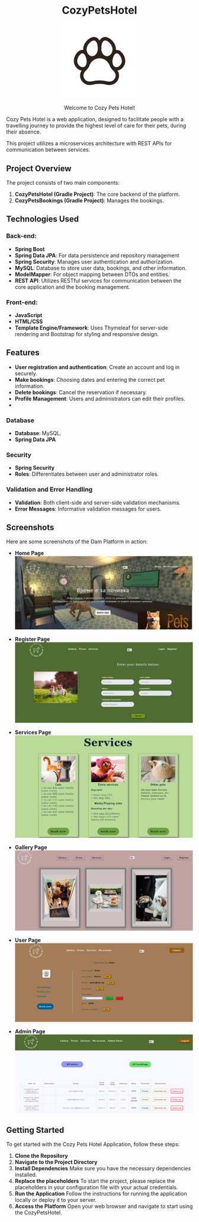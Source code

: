 <div align="center">
  <h1>CozyPetsHotel</h1>
  <img src="https://github.com/MileneAngelova/CozyPetsHotel/blob/edbbb947f2f95262f79c8a24a2b6faa987ab4f43/src/main/resources/static/images/paw.jpg" alt="PetsHotel's logo" width="40%" style="background-color: darkgoldenrod">
  <p>Welcome to Cozy Pets Hotel!</p>
</div>


Cozy Pets Hotel is a web application, designed to facilitate people with a travelling journey
to provide the highest level of care for their pets, during their absence.

This project utilizes a microservices architecture with REST APIs for communication between services.</p>
## Project Overview

The project consists of two main components:

1. **CozyPetsHotel (Gradle Project)**: The core backend of the platform.
2. **CozyPetsBookings (Gradle Project)**: Manages the bookings.

## Technologies Used

### Back-end:
- **Spring Boot**
- **Spring Data JPA**: For data persistence and repository management
- **Spring Security**: Manages user authentication and authorization.
- **MySQL**: Database to store user data, bookings, and other information.
- **ModelMapper**: For object mapping between DTOs and entities.
- **REST API**: Utilizes RESTful services for communication between the core application and the booking management.

### Front-end:
- **JavaScript**
- **HTML/CSS**
- **Template Engine/Framework**: Uses Thymeleaf for server-side rendering and Bootstrap for styling and responsive design.

## Features

- **User registration and authentication**: Create an account and log in securely.
- **Make bookings**: Choosing dates and entering the correct pet information.
- **Delete bookings**: Cancel the reservation if necessary.
- **Profile Management**: Users and administrators can edit their profiles.
- 
### Database

- **Database**: MySQL.
- **Spring Data JPA**

### Security

- **Spring Security**
- **Roles**: Differentiates between user and administrator roles.

### Validation and Error Handling

- **Validation**: Both client-side and server-side validation mechanisms.
- **Error Messages**: Informative validation messages for users.

## Screenshots

Here are some screenshots of the Dam Platform in action:

- **Home Page**
  ![Home Page](/src/main/resources/static/images/screenshots/Index.png)

- **Register Page**
  ![Register Page](/src/main/resources/static/images/screenshots/Register.png)

- **Services Page**
  ![Services Page](/src/main/resources/static/images/screenshots/Services.png)

- **Gallery Page**
  ![Gallery Page](/src/main/resources/static/images/screenshots/Galellry.png)

- **User Page**
  ![User Page - Settings](/src/main/resources/static/images/screenshots/User-Settings.png)

- **Admin Page**
  ![Admin Page - All Bookings](./src/main/resources/static/images/screenshots/Admin-Users.png)

## Getting Started

To get started with the Cozy Pets Hotel Application, follow these steps:

1. **Clone the Repository**
2. **Navigate to the Project Directory**
3. **Install Dependencies**
   Make sure you have the necessary dependencies installed.
4. **Replace the placeholders**
   To start the project, please replace the placeholders in your configuration file with your actual credentials.
5. **Run the Application**
   Follow the instructions for running the application locally or deploy it to your server.
6. **Access the Platform**
   Open your web browser and navigate to start using the CozyPetsHotel.